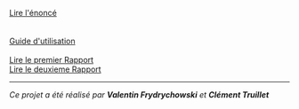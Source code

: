 <p>
  <a href="https://github.com/ClementTruillet/Double-Git-Heroes/blob/master/doc/enonce.pdf" target="_blank">Lire l'énoncé</a><br>
  <br/>
  <br />
  <a href="https://github.com/ClementTruillet/Double-Git-Heroes/blob/master/doc/Guide%20d%E2%80%99utilisation.pdf" target="_blank">Guide d'utilisation</a> <br>
  <br>
  <a href="https://github.com/ClementTruillet/Double-Git-Heroes/blob/master/doc/Rapport%201.pdf" target="_blank">Lire le premier Rapport</a> <br>
  <a href="https://github.com/ClementTruillet/Double-Git-Heroes/blob/master/doc/Rapport%202.pdf" target="_blank">Lire le deuxieme Rapport</a>
     <br>
</p>

<hr>
<p><em>Ce projet a été réalisé par <strong>Valentin Frydrychowski</strong> et <strong>Clément Truillet</strong></em></p>
